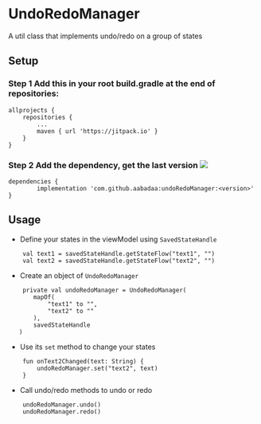 # UndoRedoManager
A util class that implements undo/redo on a group of states
## Setup
### Step 1 Add this in your root build.gradle at the end of repositories:
	allprojects {
		repositories {
			...
			maven { url 'https://jitpack.io' }
		}
	}
### Step 2 Add the dependency, get the last version  [![](https://jitpack.io/v/aabadaa/undoRedoManager.svg)](https://jitpack.io/#aabadaa/undoRedoManager)
	dependencies {
	        implementation 'com.github.aabadaa:undoRedoManager:<version>'
	}

## Usage
- Define your states in the viewModel using ```SavedStateHandle``` 
```
    val text1 = savedStateHandle.getStateFlow("text1", "")
    val text2 = savedStateHandle.getStateFlow("text2", "")
```
 - Create an object of ```UndoRedoManager```
 ```
     private val undoRedoManager = UndoRedoManager(
        mapOf(
            "text1" to "",
            "text2" to ""
        ),
        savedStateHandle
    )
```
- Use its ```set``` method to change your states 
```
    fun onText2Changed(text: String) {
        undoRedoManager.set("text2", text)
    }
```
- Call undo/redo methods to undo or redo 
```
    undoRedoManager.undo()
    undoRedoManager.redo()
```

